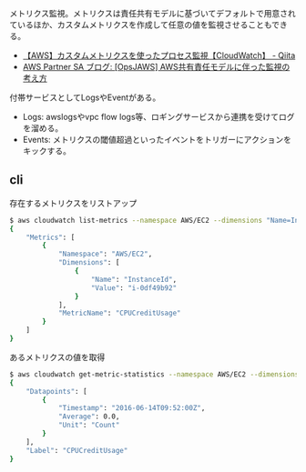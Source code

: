メトリクス監視。メトリクスは責任共有モデルに基づいてデフォルトで用意されているほか、カスタムメトリクスを作成して任意の値を監視させることもできる。

* [【AWS】カスタムメトリクスを使ったプロセス監視【CloudWatch】 - Qiita](http://qiita.com/koomaru/items/ac274f96fd541ffe4c31)
* [AWS Partner SA ブログ: [OpsJAWS] AWS共有責任モデルに伴った監視の考え方](http://aws.typepad.com/aws_partner_sa/2015/10/opsjaws-aws-monitoring-shared-rep-model-.html)

付帯サービスとしてLogsやEventがある。

* Logs: awslogsやvpc flow logs等、ロギングサービスから連携を受けてログを溜める。
* Events: メトリクスの閾値超過といったイベントをトリガーにアクションをキックする。

cli
----

存在するメトリクスをリストアップ

```bash
$ aws cloudwatch list-metrics --namespace AWS/EC2 --dimensions "Name=InstanceId,Value=i-xxxxxxxx" --metric-name CPUCreditUsage
{
    "Metrics": [
        {
            "Namespace": "AWS/EC2",
            "Dimensions": [
                {
                    "Name": "InstanceId",
                    "Value": "i-0df49b92"
                }
            ],
            "MetricName": "CPUCreditUsage"
        }
    ]
}
```

あるメトリクスの値を取得

```bash
$ aws cloudwatch get-metric-statistics --namespace AWS/EC2 --dimensions "Name=InstanceId,Value=i-xxxxxxxx" --metric-name CPUCreditUsage --start-time `date -u -d "5 mins ago" '+%FT%TZ'` --end-time `date -u '+%FT%TZ'` --period 300 --statistics Average
{
    "Datapoints": [
        {
            "Timestamp": "2016-06-14T09:52:00Z",
            "Average": 0.0,
            "Unit": "Count"
        }
    ],
    "Label": "CPUCreditUsage"
}
```
